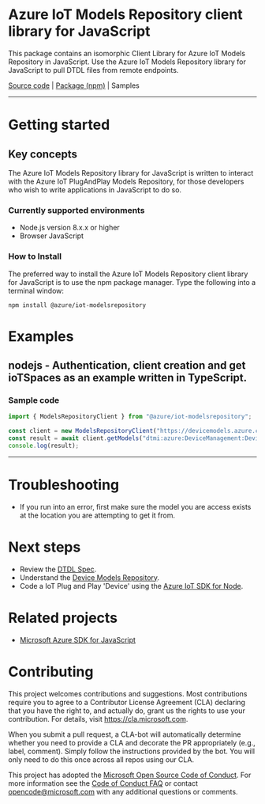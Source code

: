 # Azure IoT Models Repository client library for JavaScript

This package contains an isomorphic Client Library for Azure IoT Models Repository in JavaScript. Use the Azure IoT Models Repository library for JavaScript to pull DTDL files from remote endpoints.

[Source code](https://github.com/Azure/azure-sdk-for-js/tree/master/sdk/iot/modelsrepository) |
[Package (npm)](https://www.npmjs.com/package/@azure/iot-modelsrepository/) |
Samples

-------------------------------------

# Getting started

## Key concepts

The Azure IoT Models Repository library for JavaScript is written to interact with the Azure IoT PlugAndPlay Models Repository, for those developers who wish to write applications in JavaScript to do so.

### Currently supported environments

- Node.js version 8.x.x or higher
- Browser JavaScript

### How to Install

The preferred way to install the Azure IoT Models Repository client library for JavaScript is to use the npm package manager. Type the following into a terminal window:

```
npm install @azure/iot-modelsrepository
```

# Examples

## nodejs - Authentication, client creation and get ioTSpaces as an example written in TypeScript.

### Sample code

```ts
import { ModelsRepositoryClient } from "@azure/iot-modelsrepository";

const client = new ModelsRepositoryClient("https://devicemodels.azure.com");
const result = await client.getModels("dtmi:azure:DeviceManagement:DeviceInformation;1");
console.log(result);
```

-----------------------------------------

# Troubleshooting

- If you run into an error, first make sure the model you are access exists at the location you are attempting to get it from.

# Next steps

- Review the [DTDL Spec](https://docs.microsoft.com/azure/iot-pnp/concepts-model-parser).
- Understand the [Device Models Repository](https://devicemodels.azure.com/).
- Code a IoT Plug and Play 'Device' using the [Azure IoT SDK for Node](https://github.com/Azure/azure-iot-sdk-node/tree/master/device/samples/pnp/readme.md).  

# Related projects

- [Microsoft Azure SDK for JavaScript](https://github.com/Azure/azure-sdk-for-js)

# Contributing

This project welcomes contributions and suggestions. Most contributions require you to agree to a
Contributor License Agreement (CLA) declaring that you have the right to, and actually do, grant us
the rights to use your contribution. For details, visit https://cla.microsoft.com.

When you submit a pull request, a CLA-bot will automatically determine whether you need to provide
a CLA and decorate the PR appropriately (e.g., label, comment). Simply follow the instructions
provided by the bot. You will only need to do this once across all repos using our CLA.

This project has adopted the [Microsoft Open Source Code of Conduct](https://opensource.microsoft.com/codeofconduct/).
For more information see the [Code of Conduct FAQ](https://opensource.microsoft.com/codeofconduct/faq/) or
contact [opencode@microsoft.com](mailto:opencode@microsoft.com) with any additional questions or comments.

